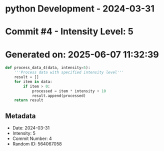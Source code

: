 ﻿# python Development - 2024-03-31
# Commit #4 - Intensity Level: 5
# Generated on: 2025-06-07 11:32:39
```python
def process_data_4(data, intensity=5):
    '''Process data with specified intensity level'''
    result = []
    for item in data:
        if item > 0:
            processed = item * intensity + 10
            result.append(processed)
    return result
```
## Metadata
- Date: 2024-03-31
- Intensity: 5
- Commit Number: 4
- Random ID: 564067058
